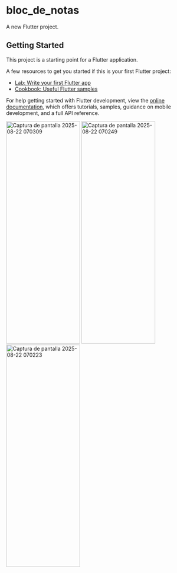 # bloc_de_notas

A new Flutter project.

## Getting Started

This project is a starting point for a Flutter application.

A few resources to get you started if this is your first Flutter project:

- [Lab: Write your first Flutter app](https://docs.flutter.dev/get-started/codelab)
- [Cookbook: Useful Flutter samples](https://docs.flutter.dev/cookbook)

For help getting started with Flutter development, view the
[online documentation](https://docs.flutter.dev/), which offers tutorials,
samples, guidance on mobile development, and a full API reference.


<img width="200" height="600" alt="Captura de pantalla 2025-08-22 070309" src="https://github.com/user-attachments/assets/a0be8cba-23eb-4268-927a-89ca5bb83c05" />

<img width="200" height="600" alt="Captura de pantalla 2025-08-22 070249" src="https://github.com/user-attachments/assets/ec37d918-6a43-4353-833e-da8eb795f5d1" />

<img width="200" height="600" alt="Captura de pantalla 2025-08-22 070223" src="https://github.com/user-attachments/assets/5fb61bc0-c24e-4c86-8b64-bfe7e44a91e0" />
